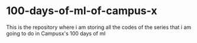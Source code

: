 # 100-days-of-ml-of-campus-x
This is the repository where i am storing all the codes of the series that i am going to do in Campusx's 100 days of ml
